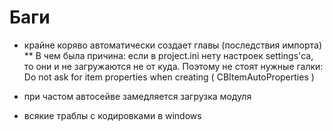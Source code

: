 Баги
====

* крайне коряво автоматически создает главы (последствия импорта)
** В чем была причина: если в project.ini нету настроек settings'са, то они и не загружаются не от куда. Поэтому не стоят нужные галки: Do not ask for item properties when creating ( CBItemAutoProperties )

* при частом автосейве замедляется загрузка модуля

* всякие траблы с кодировками в windows
